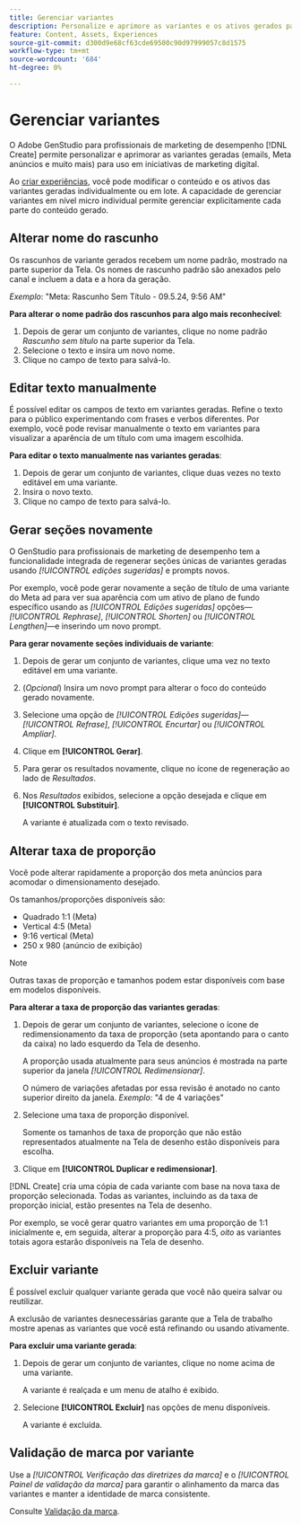 ```yaml
---
title: Gerenciar variantes
description: Personalize e aprimore as variantes e os ativos gerados para atender às suas necessidades de marketing digital.
feature: Content, Assets, Experiences
source-git-commit: d300d9e68cf63cde69500c90d97999057c8d1575
workflow-type: tm+mt
source-wordcount: '684'
ht-degree: 0%

---
```



# Gerenciar variantes

O Adobe GenStudio para profissionais de marketing de desempenho [!DNL Create] permite personalizar e aprimorar as variantes geradas (emails, Meta anúncios e muito mais) para uso em iniciativas de marketing digital.

Ao [criar experiências](/help/tutorials/tutorials.md), você pode modificar o conteúdo e os ativos das variantes geradas individualmente ou em lote. A capacidade de gerenciar variantes em nível micro individual permite gerenciar explicitamente cada parte do conteúdo gerado.

## Alterar nome do rascunho

Os rascunhos de variante gerados recebem um nome padrão, mostrado na parte superior da Tela. Os nomes de rascunho padrão são anexados pelo canal e incluem a data e a hora da geração.

*Exemplo*: &quot;Meta: Rascunho Sem Título - 09.5.24, 9:56 AM&quot;

**Para alterar o nome padrão dos rascunhos para algo mais reconhecível**:

1. Depois de gerar um conjunto de variantes, clique no nome padrão _Rascunho sem título_ na parte superior da Tela.
1. Selecione o texto e insira um novo nome.
1. Clique no campo de texto para salvá-lo.

## Editar texto manualmente

É possível editar os campos de texto em variantes geradas. Refine o texto para o público experimentando com frases e verbos diferentes. Por exemplo, você pode revisar manualmente o texto em variantes para visualizar a aparência de um título com uma imagem escolhida.

**Para editar o texto manualmente nas variantes geradas**:

1. Depois de gerar um conjunto de variantes, clique duas vezes no texto editável em uma variante.
1. Insira o novo texto.
1. Clique no campo de texto para salvá-lo.

## Gerar seções novamente

O GenStudio para profissionais de marketing de desempenho tem a funcionalidade integrada de regenerar seções únicas de variantes geradas usando _[!UICONTROL edições sugeridas]_ e prompts novos.

Por exemplo, você pode gerar novamente a seção de título de uma variante do Meta ad para ver sua aparência com um ativo de plano de fundo específico usando as _[!UICONTROL Edições sugeridas]_ opções—_[!UICONTROL Rephrase]_, _[!UICONTROL Shorten]_ ou _[!UICONTROL Lengthen]_—e inserindo um novo prompt.

**Para gerar novamente seções individuais de variante**:

1. Depois de gerar um conjunto de variantes, clique uma vez no texto editável em uma variante.
1. (_Opcional_) Insira um novo prompt para alterar o foco do conteúdo gerado novamente.
1. Selecione uma opção de _[!UICONTROL Edições sugeridas]_—_[!UICONTROL Refrase]_, _[!UICONTROL Encurtar]_ ou _[!UICONTROL Ampliar]_.
1. Clique em **[!UICONTROL Gerar]**.
1. Para gerar os resultados novamente, clique no ícone de regeneração ao lado de _Resultados_.
1. Nos _Resultados_ exibidos, selecione a opção desejada e clique em **[!UICONTROL Substituir]**.

   A variante é atualizada com o texto revisado.

<!-- ## Crop assets

You can manually crop and reposition image assets in individual generated variants.

**To crop and reposition images in variants**:

1. After generating a set of variants, hover over an image within a variant.
1. Click **[!UICONTROL Apply Crop]**.
1. Zoom in and out and drag the image into the desired position.
1. Click **[!UICONTROL Apply]**.

   The cropped image is automatically saved and visible for the variant. -->

## Alterar taxa de proporção

Você pode alterar rapidamente a proporção dos meta anúncios para acomodar o dimensionamento desejado.

Os tamanhos/proporções disponíveis são:

* Quadrado 1:1 (Meta)
* Vertical 4:5 (Meta)
* 9:16 vertical (Meta)
* 250 x 980 (anúncio de exibição)

>[!NOTE]
>
>Outras taxas de proporção e tamanhos podem estar disponíveis com base em modelos disponíveis.

**Para alterar a taxa de proporção das variantes geradas**:

1. Depois de gerar um conjunto de variantes, selecione o ícone de redimensionamento da taxa de proporção (seta apontando para o canto da caixa) no lado esquerdo da Tela de desenho.

   A proporção usada atualmente para seus anúncios é mostrada na parte superior da janela _[!UICONTROL Redimensionar]_.

   O número de variações afetadas por essa revisão é anotado no canto superior direito da janela. _Exemplo_: &quot;4 de 4 variações&quot;

1. Selecione uma taxa de proporção disponível.

   Somente os tamanhos de taxa de proporção que não estão representados atualmente na Tela de desenho estão disponíveis para escolha.

1. Clique em **[!UICONTROL Duplicar e redimensionar]**.

[!DNL Create] cria uma cópia de cada variante com base na nova taxa de proporção selecionada. Todas as variantes, incluindo as da taxa de proporção inicial, estão presentes na Tela de desenho.

Por exemplo, se você gerar quatro variantes em uma proporção de 1:1 inicialmente e, em seguida, alterar a proporção para 4:5, _oito_ as variantes totais agora estarão disponíveis na Tela de desenho.

## Excluir variante

É possível excluir qualquer variante gerada que você não queira salvar ou reutilizar.

A exclusão de variantes desnecessárias garante que a Tela de trabalho mostre apenas as variantes que você está refinando ou usando ativamente.

**Para excluir uma variante gerada**:

1. Depois de gerar um conjunto de variantes, clique no nome acima de uma variante.

   A variante é realçada e um menu de atalho é exibido.

1. Selecione **[!UICONTROL Excluir]** nas opções de menu disponíveis.

   A variante é excluída.

## Validação de marca por variante

Use a _[!UICONTROL Verificação das diretrizes da marca]_ e o _[!UICONTROL Painel de validação da marca]_ para garantir o alinhamento da marca das variantes e manter a identidade de marca consistente.

Consulte [Validação da marca](/help/user-guide/guidelines/brand-validation.md#improve-brand-alignment).
